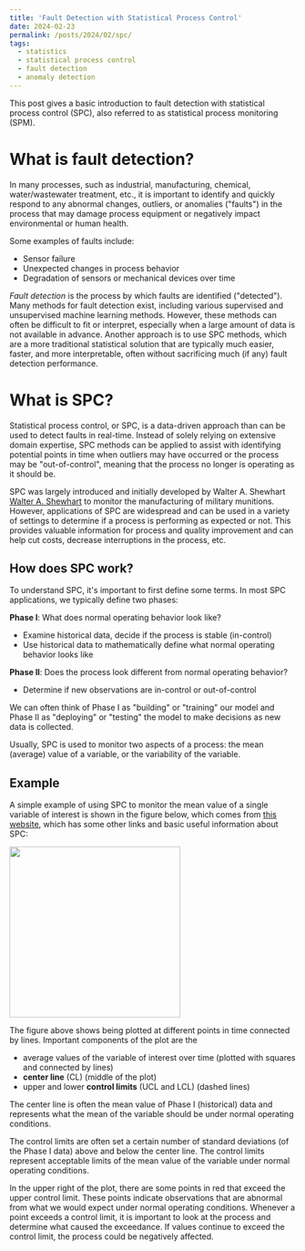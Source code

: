 ```yaml
---
title: 'Fault Detection with Statistical Process Control'
date: 2024-02-23
permalink: /posts/2024/02/spc/
tags:
  - statistics
  - statistical process control
  - fault detection
  - anomaly detection
---
```


This post gives a basic introduction to fault detection with statistical process control (SPC), also referred to as statistical process monitoring (SPM).

# What is fault detection?

In many processes, such as industrial, manufacturing, chemical, water/wastewater treatment, etc., it is important to identify and quickly respond to any abnormal changes, outliers, or anomalies ("faults") in the process that may damage process equipment or negatively impact environmental or human health.

Some examples of faults include:
* Sensor failure
* Unexpected changes in process behavior
* Degradation of sensors or mechanical devices over time

*Fault detection* is the process by which faults are identified ("detected"). Many methods for fault detection exist, including various supervised and unsupervised machine learning methods. However, these methods can often be difficult to fit or interpret, especially when a large amount of data is not available in advance. Another approach is to use SPC methods, which are a more traditional statistical solution that are typically much easier, faster, and more interpretable, often without sacrificing much (if any) fault detection performance.


# What is SPC?

Statistical process control, or SPC, is a data-driven approach than can be used to detect faults in real-time. Instead of solely relying on extensive domain expertise, SPC methods can be applied to assist with identifying potential points in time when outliers may have occurred or the process may be "out-of-control", meaning that the process no longer is operating as it should be.

SPC was largely introduced and initially developed by Walter A. Shewhart [Walter A. Shewhart](https://en.wikipedia.org/wiki/Walter_A._Shewhart) to monitor the manufacturing of military munitions. However, applications of SPC are widespread and can be used in a variety of settings to determine if a process is performing as expected or not. This provides valuable information for process and quality improvement and can help cut costs, decrease interruptions in the process, etc.

## How does SPC work?

To understand SPC, it's important to first define some terms. In most SPC applications, we typically define two phases:

**Phase I**: What does normal operating behavior look like?
* Examine historical data, decide if the process is stable (in-control)
* Use historical data to mathematically define what normal operating behavior looks like


**Phase II**: Does the process look different from normal operating behavior?
* Determine if new observations are in-control or out-of-control

We can often think of Phase I as "building" or "training" our model and Phase II as "deploying" or "testing" the model to make decisions as new data is collected.

Usually, SPC is used to monitor two aspects of a process: the mean (average) value of a variable, or the variability of the variable.

## Example

A simple example of using SPC to monitor the mean value of a single variable of interest is shown in the figure below, which comes from [this website](https://www.statisticshowto.com/statistical-process-control/), which has some other links and basic useful information about SPC:

<img src="https://github.com/trgrimm/trgrimm.github.io/assets/70607091/f2b42394-581e-498d-acbf-1f6357ef51f1" width="300" height="300" />


The figure above shows being plotted at different points in time connected by lines. Important components of the plot are the
* average values of the variable of interest over time (plotted with squares and connected by lines)
* **center line** (CL) (middle of the plot)
* upper and lower **control limits** (UCL and LCL) (dashed lines)

The center line is often the mean value of Phase I (historical) data and represents what the mean of the variable should be under normal operating conditions.

The control limits are often set a certain number of standard deviations (of the Phase I data) above and below the center line. The control limits represent acceptable limits of the mean value of the variable under normal operating conditions.

In the upper right of the plot, there are some points in red that exceed the upper control limit. These points indicate observations that are abnormal from what we would expect under normal operating conditions. Whenever a point exceeds a control limit, it is important to look at the process and determine what caused the exceedance. If values continue to exceed the control limit, the process could be negatively affected.



